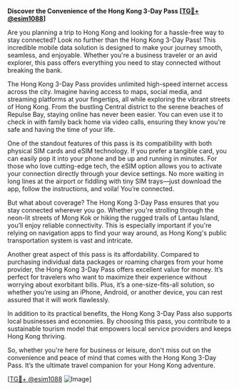 **Discover the Convenience of the Hong Kong 3-Day Pass [[TG💪+ @esim1088](https://t.me/s/esim1088)]**

Are you planning a trip to Hong Kong and looking for a hassle-free way to stay connected? Look no further than the Hong Kong 3-Day Pass! This incredible mobile data solution is designed to make your journey smooth, seamless, and enjoyable. Whether you're a business traveler or an avid explorer, this pass offers everything you need to stay connected without breaking the bank.

The Hong Kong 3-Day Pass provides unlimited high-speed internet access across the city. Imagine having access to maps, social media, and streaming platforms at your fingertips, all while exploring the vibrant streets of Hong Kong. From the bustling Central district to the serene beaches of Repulse Bay, staying online has never been easier. You can even use it to check in with family back home via video calls, ensuring they know you're safe and having the time of your life.

One of the standout features of this pass is its compatibility with both physical SIM cards and eSIM technology. If you prefer a tangible card, you can easily pop it into your phone and be up and running in minutes. For those who love cutting-edge tech, the eSIM option allows you to activate your connection directly through your device settings. No more waiting in long lines at the airport or fiddling with tiny SIM trays—just download the app, follow the instructions, and voila! You’re connected.

But what about coverage? The Hong Kong 3-Day Pass ensures that you stay connected wherever you go. Whether you're strolling through the neon-lit streets of Mong Kok or hiking the rugged trails of Lantau Island, you’ll enjoy reliable connectivity. This is especially important if you're relying on navigation apps to find your way around, as Hong Kong's public transportation system is vast and intricate.

Another great aspect of this pass is its affordability. Compared to purchasing individual data packages or roaming charges from your home provider, the Hong Kong 3-Day Pass offers excellent value for money. It’s perfect for travelers who want to maximize their experience without worrying about exorbitant bills. Plus, it’s a one-size-fits-all solution, so whether you’re using an iPhone, Android, or another device, you can rest assured that it will work flawlessly.

In addition to its practical benefits, the Hong Kong 3-Day Pass also supports local businesses and economies. By choosing this pass, you contribute to a sustainable tourism model that empowers local service providers and keeps Hong Kong thriving.

So, whether you're here for business or leisure, don't miss out on the convenience and peace of mind that comes with the Hong Kong 3-Day Pass. It’s the ultimate travel companion for your Hong Kong adventure. 

[[TG💪+ @esim1088](https://t.me/s/esim1088) ![Image](https://i.postimg.cc/Y0z9fWf4/image.png)]